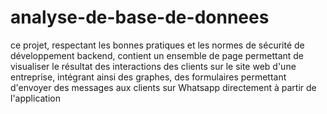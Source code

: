 # analyse-de-base-de-donnees
ce projet, respectant les bonnes pratiques et les normes de sécurité de développement backend, contient un ensemble de page permettant de visualiser le résultat des interactions des clients  sur le site web d'une entreprise, intégrant ainsi des graphes, des formulaires permettant d'envoyer des messages aux clients sur Whatsapp directement à partir de l'application
